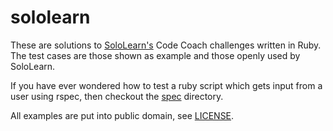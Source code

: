 # sololearn
  
These are solutions to [SoloLearn's](https://www.sololearn.com/) Code Coach
challenges written in Ruby. The test cases are those shown as example and those
openly used by SoloLearn.

If you have ever wondered how to test a ruby script which gets input from a
user using rspec, then checkout the [spec](/spec) directory.

All examples are put into public domain, see [LICENSE](LICENSE).

<!-- vim: set tw=79 ts=2 sw=2 ai si et: -->
